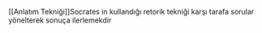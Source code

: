 [[Anlatım Tekniği]]Socrates in kullandığı retorik tekniği karşı tarafa sorular yönelterek sonuça ilerlemekdir